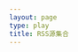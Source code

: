 ```yaml
---
layout: page
type: play
title: RSS源集合
---
```

  
  
<script type="text/javascript" src="{{ site.js | relative_url }}/src/myrss.js"></script> 